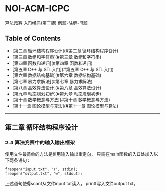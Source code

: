 # NOI-ACM-ICPC
算法竞赛 入门经典(第二版) 例题-注解-习题

## Table of Contents

- [第二章 循环结构程序设计](#第二章 循环结构程序设计)
- [第三章 数组和字符串](#第三章 数组和字符串)
- [第四章 函数和递归](#第四章 函数和递归)
- [第五章 C++ 与 STL入门](#第五章 C++ 与 STL入门)
- [第六章 数据结构基础](#第六章 数据结构基础)
- [第七章 暴力求解法](#第七章 暴力求解法)
- [第八章 高效算法设计](#第八章 高效算法设计)
- [第九章 动态规划初步](#第九章 动态规划初步)
- [第十章 数学概念与方法](#第十章 数学概念与方法)
- [第十一章 图论模型与算法](#第十一章 图论模型与算法)

---
## 第二章 循环结构程序设计

### 2.4 算法竞赛中的输入输出框架
使用文件最简单的方法是使用输入输出重定向， 只需在main函数的入口处加入以下两条语句：
```
freopen("input.txt", "r", stdin);
freopen("output.txt", "w", stdout);
```
上述语句使得scanf从文件input txt读入， printf写入文件output txt。